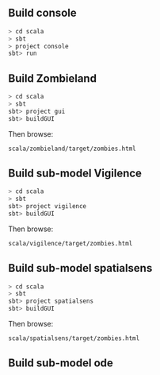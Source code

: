 ## Build console

```sh
> cd scala
> sbt
> project console
sbt> run
```

## Build Zombieland

```sh
> cd scala
> sbt
sbt> project gui
sbt> buildGUI
```

Then browse:
```sh
scala/zombieland/target/zombies.html
```

## Build sub-model Vigilence

```sh
> cd scala
> sbt
sbt> project vigilence
sbt> buildGUI
```

Then browse:
```sh
scala/vigilence/target/zombies.html
```

## Build sub-model spatialsens

```sh
> cd scala
> sbt
sbt> project spatialsens
sbt> buildGUI
```

Then browse:
```sh
scala/spatialsens/target/zombies.html
```

## Build sub-model ode
```